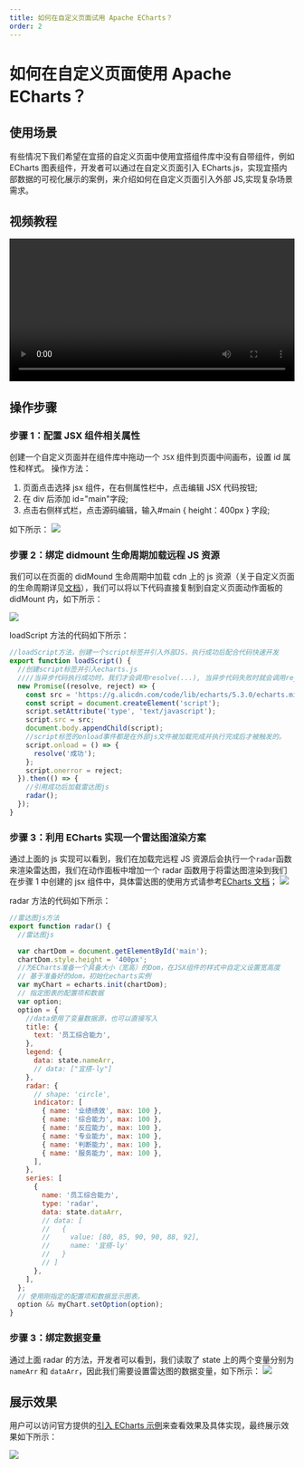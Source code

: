 ```yaml
---
title: 如何在自定义页面试用 Apache ECharts？
order: 2
---
```


# 如何在自定义页面使用 Apache ECharts？

## 使用场景

有些情况下我们希望在宜搭的自定义页面中使用宜搭组件库中没有自带组件，例如 ECharts 图表组件，开发者可以通过在自定义页面引入 ECharts.js，实现宜搭内部数据的可视化展示的案例，来介绍如何在自定义页面引入外部 JS,实现复杂场景需求。

## 视频教程

<video width="100%" controls>
  <source src="//cloud.video.taobao.com/play/u/1775663/p/1/d/hd/e/6/t/1/327984700343.mp4?auth_key=YXBwX2tleT04MDAwMDAwMTImYXV0aF9pbmZvPXsidGltZXN0YW1wRW5jcnlwdGVkIjoiMzZhNjFlM2I4OTNiNzVjNDRiN2Y1ZmM1MzNiZTE4YzQifSZkdXJhdGlvbj0mdGltZXN0YW1wPTE2NDU0OTg4NzM=" type="video/mp4"></source>
</video>

## 操作步骤

### 步骤 1：配置 JSX 组件相关属性

创建一个自定义页面并在组件库中拖动一个 `JSX` 组件到页面中间画布，设置 id 属性和样式。
操作方法：

1. 页面点击选择 jsx 组件，在右侧属性栏中，点击编辑 JSX 代码按钮;
2. 在 div 后添加 id="main"字段;
3. 点击右侧样式栏，点击源码编辑，输入#main { height：400px } 字段;

如下所示：
![](https://img.alicdn.com/imgextra/i1/O1CN01l93zZI1bMbYrxXyBu_!!6000000003451-2-tps-1439-717.png_.webp)

### 步骤 2：绑定 didmount 生命周期加载远程 JS 资源

我们可以在页面的 didMound 生命周期中加载 cdn 上的 js 资源（关于自定义页面的生命周期详见[文档](guide/concept/lifecycle.md)），我们可以将以下代码直接复制到自定义页面动作面板的 didMount 内，如下所示：

![](https://img.alicdn.com/imgextra/i4/O1CN01DpT94L1GNsjZVL3sy_!!6000000000611-2-tps-3582-2018.png_.webp)

loadScript 方法的代码如下所示：

```js
//loadScript方法，创建一个script标签并引入外部JS，执行成功后配合代码快速开发
export function loadScript() {
  //创建script标签并引入echarts.js
  ////当异步代码执行成功时，我们才会调用resolve(...), 当异步代码失败时就会调用reject(...)
  new Promise((resolve, reject) => {
    const src = 'https://g.alicdn.com/code/lib/echarts/5.3.0/echarts.min.js';
    const script = document.createElement('script');
    script.setAttribute('type', 'text/javascript');
    script.src = src;
    document.body.appendChild(script);
    //script标签的onload事件都是在外部js文件被加载完成并执行完成后才被触发的。
    script.onload = () => {
      resolve('成功');
    };
    script.onerror = reject;
  }).then(() => {
    //引用成功后加载雷达图js
    radar();
  });
}
```

### 步骤 3：利用 ECharts 实现一个雷达图渲染方案

通过上面的 js 实现可以看到，我们在加载完远程 JS 资源后会执行一个`radar`函数来渲染雷达图，我们在动作面板中增加一个 radar 函数用于将雷达图渲染到我们在步骤 1 中创建的 jsx 组件中，具体雷达图的使用方式请参考[ECharts 文档](https://echarts.apache.org/zh/index.html)；
![](https://img.alicdn.com/imgextra/i4/O1CN01HKnJ0P1CWnzIb31KN_!!6000000000089-2-tps-3582-2020.png_.webp)

radar 方法的代码如下所示：

```js
//雷达图js方法
export function radar() {
  //雷达图js

  var chartDom = document.getElementById('main');
  chartDom.style.height = '400px';
  //为ECharts准备一个具备大小（宽高）的Dom，在JSX组件的样式中自定义设置宽高度
  // 基于准备好的dom，初始化echarts实例
  var myChart = echarts.init(chartDom);
  // 指定图表的配置项和数据
  var option;
  option = {
    //data使用了变量数据源，也可以直接写入
    title: {
      text: '员工综合能力',
    },
    legend: {
      data: state.nameArr,
      // data: ["宜搭-ly"]
    },
    radar: {
      // shape: 'circle',
      indicator: [
        { name: '业绩绩效', max: 100 },
        { name: '综合能力', max: 100 },
        { name: '反应能力', max: 100 },
        { name: '专业能力', max: 100 },
        { name: '判断能力', max: 100 },
        { name: '服务能力', max: 100 },
      ],
    },
    series: [
      {
        name: '员工综合能力',
        type: 'radar',
        data: state.dataArr,
        // data: [
        //   {
        //     value: [80, 85, 90, 90, 88, 92],
        //     name: '宜搭-ly'
        //   }
        // ]
      },
    ],
  };
  // 使用刚指定的配置项和数据显示图表。
  option && myChart.setOption(option);
}
```

### 步骤 3：绑定数据变量

通过上面 radar 的方法，开发者可以看到，我们读取了 state 上的两个变量分别为 `nameArr` 和 `dataArr`，因此我们需要设置雷达图的数据变量，如下所示：
![](https://img.alicdn.com/imgextra/i3/O1CN01l23bJA1cAWjd9CKLP_!!6000000003560-2-tps-1340-808.png_.webp)

## 展示效果

用户可以访问官方提供的[引入 ECharts 示例](examples/introductEcharts.mdx)来查看效果及具体实现，最终展示效果如下所示：

![](https://img.alicdn.com/imgextra/i3/O1CN01aSIyUz1X433ES1i28_!!6000000002869-2-tps-480-428.png_.webp)
